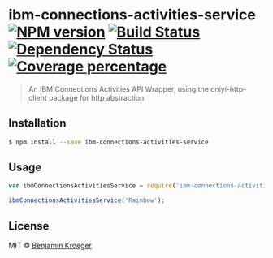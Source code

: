 # ibm-connections-activities-service [![NPM version][npm-image]][npm-url] [![Build Status][travis-image]][travis-url] [![Dependency Status][daviddm-image]][daviddm-url] [![Coverage percentage][coveralls-image]][coveralls-url]
> An IBM Connections Activities API Wrapper, using the oniyi-http-client package for http abstraction

## Installation

```sh
$ npm install --save ibm-connections-activities-service
```

## Usage

```js
var ibmConnectionsActivitiesService = require('ibm-connections-activities-service');

ibmConnectionsActivitiesService('Rainbow');
```
## License

MIT © [Benjamin Kroeger]()


[npm-image]: https://badge.fury.io/js/ibm-connections-activities-service.svg
[npm-url]: https://npmjs.org/package/ibm-connections-activities-service
[travis-image]: https://travis-ci.org/benkroeger/ibm-connections-activities-service.svg?branch=master
[travis-url]: https://travis-ci.org/benkroeger/ibm-connections-activities-service
[daviddm-image]: https://david-dm.org/benkroeger/ibm-connections-activities-service.svg?theme=shields.io
[daviddm-url]: https://david-dm.org/benkroeger/ibm-connections-activities-service
[coveralls-image]: https://coveralls.io/repos/benkroeger/ibm-connections-activities-service/badge.svg
[coveralls-url]: https://coveralls.io/r/benkroeger/ibm-connections-activities-service
